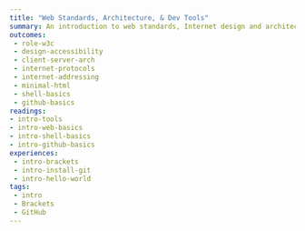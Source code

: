 ```yaml
---
title: "Web Standards, Architecture, & Dev Tools"
summary: An introduction to web standards, Internet design and architecture, and the various developer tools and technologies that will be used for this course.
outcomes:
 - role-w3c
 - design-accessibility
 - client-server-arch
 - internet-protocols
 - internet-addressing
 - minimal-html
 - shell-basics
 - github-basics
readings:
- intro-tools
- intro-web-basics
- intro-shell-basics
- intro-github-basics
experiences:
 - intro-brackets
 - intro-install-git
 - intro-hello-world
tags:
 - intro
 - Brackets
 - GitHub
---
```

